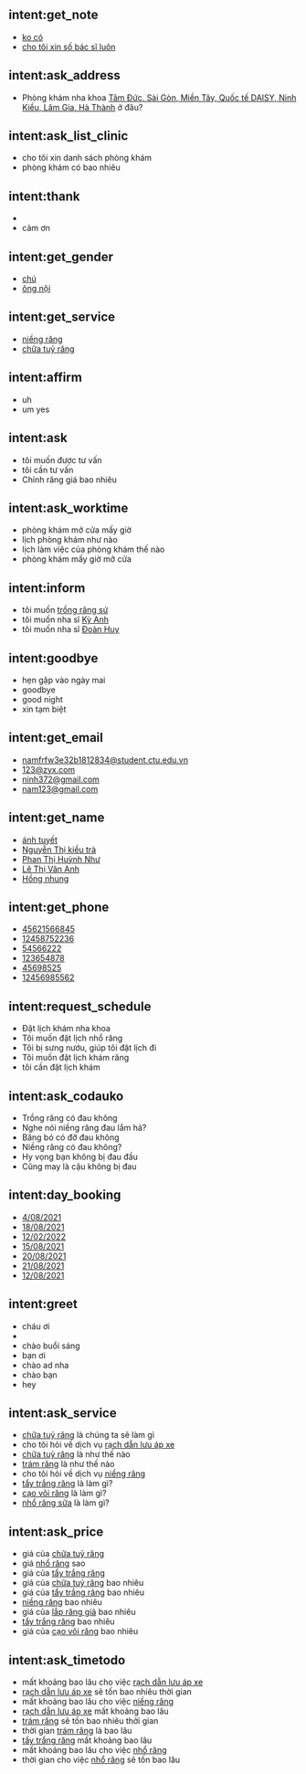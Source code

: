 ## intent:get_note
- [ko có](note)
- [cho tôi xin số bác sĩ luôn](note)

## intent:ask_address
- Phòng khám nha khoa [Tâm Đức, Sài Gòn, Miền Tây, Quốc tế DAISY, Ninh Kiều, Lâm Gia, Hà Thành](address) ở đâu?

## intent:ask_list_clinic
- cho tôi xin danh sách phòng khám
- phòng khám có bao nhiêu

## intent:thank
- 
- cảm ơn

## intent:get_gender
- [chú](gender)
- [ông nội](gender)

## intent:get_service
- [niềng răng](service)
- [chữa tuỷ răng](service)

## intent:affirm
- uh
- um yes

## intent:ask
- tôi muốn được tư vấn
- tôi cần tư vấn
- Chỉnh răng giá bao nhiêu

## intent:ask_worktime
- phòng khám mở cửa mấy giờ
- lịch phòng khám như nào
- lịch làm việc của phòng khám thế nào
- phòng khám mấy giờ mở cửa

## intent:inform
- tôi muốn [trồng răng sứ](service)
- tôi muốn nha sĩ [Kỳ Anh](dentist)
- tôi muốn nha sĩ [Đoàn Huy](dentist)

## intent:goodbye
- hẹn gặp vào ngày mai
- goodbye
- good night
- xin tạm biệt

## intent:get_email
- [namfrfw3e32b1812834@student.ctu.edu.vn](email)
- [123@zyx.com](email)
- [ninh372@gmail.com](email)
- [nam123@gmail.com](email)

## intent:get_name
- [ánh tuyết](customer)
- [Nguyễn Thị kiều trà](customer)
- [Phan Thị Huỳnh Như](customer)
- [Lê Thị Vân Anh](customer)
- [Hồng nhung](customer)

## intent:get_phone
- [45621566845](phone)
- [12458752236](phone)
- [54566222](phone)
- [123654878](phone)
- [45698525](phone)
- [12456985562](phone)

## intent:request_schedule
- Đặt lịch khám nha khoa
- Tôi muốn đặt lịch nhổ răng
- Tôi bị sưng nướu, giúp tôi đặt lịch đi
- Tôi muốn đặt lịch khám răng
- tôi cần đặt lịch khám

## intent:ask_codauko
- Trồng răng có đau không
- Nghe nói niềng răng đau lắm hả?
- Băng bó có đỡ đau không
- Niềng răng có đau không?
- Hy vọng bạn không bị đau đầu
- Cũng may là cậu không bị đau

## intent:day_booking
- [4/08/2021](date)
- [18/08/2021](date)
- [12/02/2022](date)
- [15/08/2021](date)
- [20/08/2021](date)
- [21/08/2021](date)
- [12/08/2021](date)

## intent:greet
- cháu ơi
- 
- chào buổi sáng
- bạn ơi
- chào ad nha
- chào bạn
- hey

## intent:ask_service
- [chữa tuỷ răng](service_ask) là chúng ta sẽ làm gì
- cho tôi hỏi về dịch vụ [rạch dẫn lưu áp xe](service_ask)
- [chữa tuỷ răng](service_ask) là như thế nào
- [trám răng](service_ask) là như thế nào
- cho tôi hỏi về dịch vụ [niềng răng](service_ask)
- [tẩy trắng răng](service_ask) là làm gì?
- [cạo vôi răng](service_ask) là làm gì?
- [nhổ răng sữa](service_ask) là làm gì?

## intent:ask_price
- giá của [chữa tuỷ răng](price)
- giá [nhổ răng](price) sao
- giá của [tẩy trắng răng](price)
- giá của [chữa tuỷ răng](price) bao nhiêu
- giá của [tẩy trắng răng](price) bao nhiêu
- [niềng răng](price) bao nhiêu
- giá của [lắp răng giả](price) bao nhiêu
- [tẩy trắng răng](price) bao nhiêu
- giá của [cạo vôi răng](price) bao nhiêu

## intent:ask_timetodo
- mất khoảng bao lâu cho việc [rạch dẫn lưu áp xe](timetodo)
- [rạch dẫn lưu áp xe](timetodo) sẽ tốn bao nhiêu thời gian
- mất khoảng bao lâu cho việc [niềng răng](timetodo)
- [rạch dẫn lưu áp xe](timetodo) mất khoảng bao lâu
- [trám răng](timetodo) sẽ tốn bao nhiêu thời gian
- thời gian [trám răng](timetodo) là bao lâu
- [tẩy trắng răng](timetodo) mất khoảng bao lâu
- mất khoảng bao lâu cho việc [nhổ răng](timetodo)
- thời gian cho việc [nhổ răng](timetodo) sẽ tốn bao lâu
